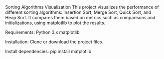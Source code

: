 Sorting Algorithms Visualization
This project visualizes the performance of different sorting algorithms: Insertion Sort, Merge Sort, Quick Sort, and Heap Sort. It compares them based on metrics such as comparisons and initializations, using matplotlib to plot the results.

Requirements:
Python 3.x
matplotlib

Installation:
Clone or download the project files.

Install dependencies:
pip install matplotlib
